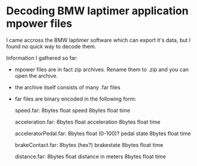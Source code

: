 # Decoding BMW laptimer application mpower files

I came accross the BMW laptimer software which can export it's data, but I found no quick way to decode them. 

Information I gathered so far:
- mpower files are in fact zip archives. Rename them to .zip and you can open the archive.
- the archive itself consists of many .far files
- far files are binary encoded in the following form:


    speed.far:          8bytes float speed 
                        8bytes float time
                        
    acceleration.far:   8bytes float acceleration
                        8bytes float time

    acceleratorPedal.far:   8bytes float (0-100)? pedal state
                            8bytes float time

    brakeContact.far:       8bytes (hex?)   brakestate
                            8bytes float time
                            
    distance.far:           8bytes float distance in meters
                            8bytes float time
    